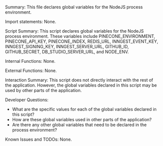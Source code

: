 Summary:
This file declares global variables for the NodeJS process environment.

Import statements:
None.

Script Summary:
This script declares global variables for the NodeJS process environment. These variables include PINECONE_ENVIRONMENT, PINECONE_API_KEY, PINECONE_INDEX, REDIS_URL, INNGEST_EVENT_KEY, INNGEST_SIGNING_KEY, INNGEST_SERVER_URL, GITHUB_ID, GITHUB_SECRET, DB_STUDIO_SERVER_URL, and NODE_ENV.

Internal Functions:
None.

External Functions:
None.

Interaction Summary:
This script does not directly interact with the rest of the application. However, the global variables declared in this script may be used by other parts of the application.

Developer Questions:
- What are the specific values for each of the global variables declared in this script?
- How are these global variables used in other parts of the application?
- Are there any other global variables that need to be declared in the process environment?

Known Issues and TODOs:
None.
